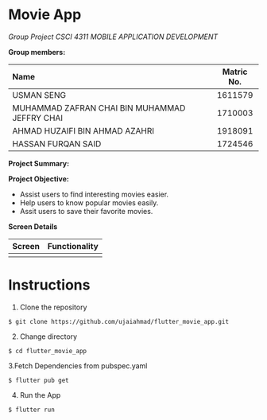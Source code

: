 # Movie App

*Group Project CSCI 4311 MOBILE APPLICATION DEVELOPMENT*

**Group members:**

|                  Name                         |    Matric No. | 
|:----------------------------------------------|:-------------:|
| USMAN SENG                                    |    1611579    |Cancel changes
| MUHAMMAD ZAFRAN CHAI BIN MUHAMMAD JEFFRY CHAI |    1710003    |
| AHMAD HUZAIFI BIN AHMAD AZAHRI                |    1918091    |
| HASSAN FURQAN SAID                            |    1724546    |

**Project Summary:**

**Project Objective:**

* Assist users to find interesting movies easier.
* Help users to know popular movies easily. 
* Assit users to save their favorite movies.

**Screen Details**

| Screen        | Functionality | 
|:--------------|:-------------:|
|               |               |






# Instructions

1. Clone the repository 
```
$ git clone https://github.com/ujaiahmad/flutter_movie_app.git
```
2. Change directory
```
$ cd flutter_movie_app
```
3.Fetch Dependencies from pubspec.yaml
```
$ flutter pub get
```
4. Run the App
```
$ flutter run
```
